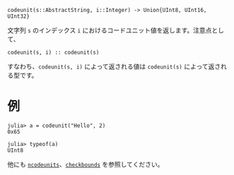 ```
codeunit(s::AbstractString, i::Integer) -> Union{UInt8, UInt16, UInt32}
```

文字列 `s` のインデックス `i` におけるコードユニット値を返します。注意点として、

```
codeunit(s, i) :: codeunit(s)
```

すなわち、`codeunit(s, i)` によって返される値は `codeunit(s)` によって返される型です。

# 例

```jldoctest
julia> a = codeunit("Hello", 2)
0x65

julia> typeof(a)
UInt8
```

他にも [`ncodeunits`](@ref)、[`checkbounds`](@ref) を参照してください。
